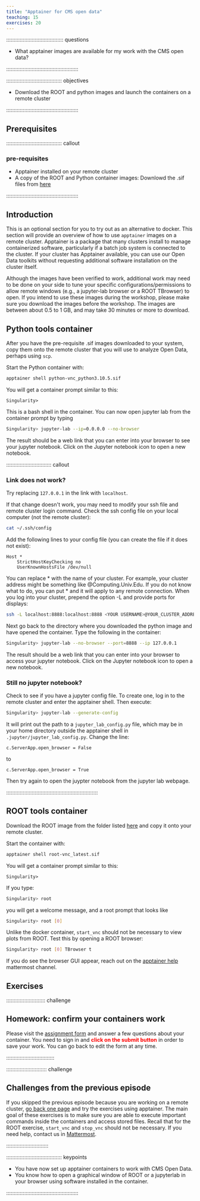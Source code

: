 ```yaml
---
title: "Apptainer for CMS open data"
teaching: 15
exercises: 20
---
```


:::::::::::::::::::::::::::::::::::::: questions 

- What apptainer images are available for my work with the CMS open data?

::::::::::::::::::::::::::::::::::::::::::::::::

::::::::::::::::::::::::::::::::::::: objectives

- Download the ROOT and python images and launch the containers on a remote cluster

::::::::::::::::::::::::::::::::::::::::::::::::


## Prerequisites

::::::::::::::::::::::::::::::::::::: callout

### pre-requisites

- Apptainer installed on your remote cluster
- A copy of the ROOT and Python container images: Downlowd the .sif files from [here](https://cernbox.cern.ch/s/eOLXvywJ9EJUP3Q)

::::::::::::::::::::::::::::::::::::::::::::::::


## Introduction

This is an optional section for you to try out as an alternative to docker. This section will provide an overview of how to use `apptainer` images on a remote cluster. Apptainer is a package that many clusters install to manage containerized software, particularly if a batch job system is connected to the cluster. If your cluster has Apptainer available, you can use our Open Data toolkits without requesting additional software installation on the cluster itself. 

Although the images have been verified to work, additional work may need to be done on your side to tune your specific configurations/permissions to allow remote windows (e.g., a jupyter-lab browser or a ROOT TBrowser) to open. If you intend to use these images during the workshop, please make sure you download the images before the workshop. The images are between about 0.5 to 1 GB, and may take 30 minutes or more to download.

## Python tools container

After you have the pre-requisite .sif images downloaded to your system, copy them onto the remote cluster that you will use to analyze Open Data, perhaps using `scp`.

Start the Python container with:

```bash
apptainer shell python-vnc_python3.10.5.sif
```

You will get a container prompt similar to this:

```output
Singularity>
```

This is a bash shell in the container. You can now open jupyter lab from the container prompt by typing

```bash
Singularity> jupyter-lab --ip=0.0.0.0 --no-browser
```

The result should be a web link that you can enter into your browser to see your jupyter notebook. Click on the Jupyter notebook icon to open a new notebook.

:::::::::::::::::::::::::::::: callout

### Link does not work?

Try replacing `127.0.0.1` in the link with `localhost`. 

If that change doesn't work, you may need to modify your ssh file and remote cluster login command. Check the ssh config file on your local computer (not the remote cluster):

```bash
cat ~/.ssh/config
```

Add the following lines to your config file (you can create the file if it does not exist):

```
Host *
    StrictHostKeyChecking no
    UserKnownHostsFile /dev/null
```

You can replace * with the name of your cluster. For example, your cluster address might be something like @Computing.Univ.Edu. If you do not know what to do, you can put * and it will apply to any remote connection.
When you log into your cluster, prepend the option -L and provide ports for displays:

```bash
ssh -L localhost:8888:localhost:8888 <YOUR USERNAME>@YOUR_CLUSTER_ADDRESS
```

Next go back to the directory where you downloaded the python image and have opened the container. Type the following in the container: 

```bash
Singularity> jupyter-lab --no-browser --port=8888 --ip 127.0.0.1
```

The result should be a web link that you can enter into your browser to access your jupyter notebook. Click on the Jupyter notebook icon to open a new notebook. 

### Still no jupyter notebook?

Check to see if you have a jupyter config file. To create one, log in to the remote cluster and enter the apptainer shell. Then execute:

```bash
Singularity> jupyter-lab --generate-config
```
It will print out the path to a `jupyter_lab_config.py` file, which may be in your home directory outside the apptainer shell in `.jupyter/jupyter_lab_config.py`. Change the line:

```
c.ServerApp.open_browser = False
```
to 

```
c.ServerApp.open_browser = True
```

Then try again to open the juypter notebook from the jupyter lab webpage.

:::::::::::::::::::::::::::::::::::::::::::::::::::::::::::::

## ROOT tools container

Download the ROOT image from the folder listed [here](https://cernbox.cern.ch/s/eOLXvywJ9EJUP3Q) and copy it onto your remote cluster.

Start the container with:

```bash
apptainer shell root-vnc_latest.sif 
```

You will get a container prompt similar to this:

```output
Singularity>
```

If you type:
```bash
Singularity> root
```
you will get a welcome message, and a root prompt that looks like

```bash
Singularity> root [0]
```

Unlike the docker container, `start_vnc` should not be necessary to view plots from ROOT. Test this by opening a ROOT browser:

```bash
Singularity> root [0] TBrowser t
```

If you do see the browser GUI appear, reach out on the [apptainer help](https://mattermost.web.cern.ch/cmsodws2024/channels/apptainer-help) mattermost channel. 

## Exercises

:::::::::::::::::::::::::: challenge

## Homework: confirm your containers work

Please visit the [assignment form](https://docs.google.com/forms/d/e/1FAIpQLSdxsc-aIWqUyFA0qTsnbfQrA6wROtAxC5Id4sxH08STTl8e5w/viewform) and answer a few questions about your container. You need to sign in and <strong style="color: red;">click on the submit button</strong> in order to save your work.  You can go back to edit the form at any time.

::::::::::::::::::::::::::::::::

::::::::::::::::::::::::::: challenge

## Challenges from the previous episode

If you skipped the previous episode because you are working on a remote cluster, [go back one page](03-docker-for-cms-opendata.md#exercises) and try the exercises using apptainer. The main goal of these exercises is to make sure you are able to execute important commands inside the containers and access stored files. Recall that for the ROOT exercise, `start_vnc` and `stop_vnc` should not be necessary. If you need help, contact us in [Mattermost](https://mattermost.web.cern.ch/cmsodws2024/channels/apptainer-help).

::::::::::::::::::::::::::::


::::::::::::::::::::::::::::::::::::: keypoints 

- You have now set up apptainer containers to work with CMS Open Data.
- You know how to open a graphical window of ROOT or a jupyterlab in your browser using software installed in the container.

::::::::::::::::::::::::::::::::::::::::::::::::
